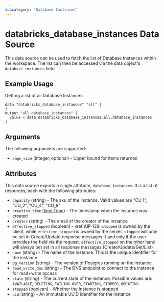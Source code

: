 ```yaml
---
subcategory: "Database Instances"
---
```

# databricks_database_instances Data Source
This data source can be used to fetch the list of Database Instances within the workspace.
The list can then be accessed via the data object's `database_instances` field.


## Example Usage
Getting a list of all Database Instances:

```hcl
data "databricks_database_instances" "all" {
}
output "all_database_instances" {
  value = data.databricks_database_instances.all.database_instances
}
```


## Arguments
The following arguments are supported:
* `page_size` (integer, optional) - Upper bound for items returned



## Attributes
This data source exports a single attribute, `database_instances`. It is a list of resources, each with the following attributes:
* `capacity` (string) - The sku of the instance. Valid values are "CU_1", "CU_2", "CU_4", "CU_8"
* `creation_time` ([time.Time](../../README.md#well-known-types)) - The timestamp when the instance was created
* `creator` (string) - The email of the creator of the instance
* `effective_stopped` (boolean) - xref AIP-129. `stopped` is owned by the client, while `effective_stopped` is owned by the server.
  `stopped` will only be set in Create/Update response messages if and only if the user provides the field via the request.
  `effective_stopped` on the other hand will always bet set in all response messages (Create/Update/Get/List)
* `name` (string) - The name of the instance. This is the unique identifier for the instance
* `pg_version` (string) - The version of Postgres running on the instance
* `read_write_dns` (string) - The DNS endpoint to connect to the instance for read+write access
* `state` (string) - The current state of the instance. Possible values are: `AVAILABLE`, `DELETING`, `FAILING_OVER`, `STARTING`, `STOPPED`, `UPDATING`
* `stopped` (boolean) - Whether the instance is stopped
* `uid` (string) - An immutable UUID identifier for the instance
